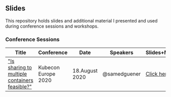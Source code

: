 ## Slides

This repository holds slides and additional material I presented and used during conference sessions and workshops.

### Conference Sessions

|  Title | Conference  | Date  | Speakers   |  Slides+Material |
|----------------|---|---|---|---|
| ["Is sharing to multiple containers feasible?"](https://kccnceu20.sched.com/event/ZesB/is-sharing-gpu-to-multiple-containers-feasible-samed-guner-sap)  | Kubecon Europe 2020  | 18.August 2020  |  @samedguener | [Click here!](https://github.com/samedguener/slides/kubecon-2020)  |